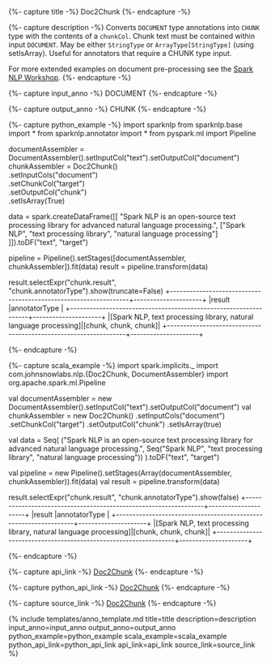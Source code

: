 {%- capture title -%}
Doc2Chunk
{%- endcapture -%}

{%- capture description -%}
Converts `DOCUMENT` type annotations into `CHUNK` type with the contents of a `chunkCol`.
Chunk text must be contained within input `DOCUMENT`. May be either `StringType` or `ArrayType[StringType]`
(using setIsArray). Useful for annotators that require a CHUNK type input.

For more extended examples on document pre-processing see the
[Spark NLP Workshop](https://github.com/JohnSnowLabs/spark-nlp-workshop/blob/master/tutorials/Certification_Trainings/Public/2.Text_Preprocessing_with_SparkNLP_Annotators_Transformers.ipynb).
{%- endcapture -%}

{%- capture input_anno -%}
DOCUMENT
{%- endcapture -%}

{%- capture output_anno -%}
CHUNK
{%- endcapture -%}

{%- capture python_example -%}
import sparknlp
from sparknlp.base import *
from sparknlp.annotator import *
from pyspark.ml import Pipeline

documentAssembler = DocumentAssembler().setInputCol("text").setOutputCol("document")
chunkAssembler = Doc2Chunk() \
    .setInputCols("document") \
    .setChunkCol("target") \
    .setOutputCol("chunk") \
    .setIsArray(True)

data = spark.createDataFrame([[
    "Spark NLP is an open-source text processing library for advanced natural language processing.",
      ["Spark NLP", "text processing library", "natural language processing"]
]]).toDF("text", "target")

pipeline = Pipeline().setStages([documentAssembler, chunkAssembler]).fit(data)
result = pipeline.transform(data)

result.selectExpr("chunk.result", "chunk.annotatorType").show(truncate=False)
+-----------------------------------------------------------------+---------------------+
|result                                                           |annotatorType        |
+-----------------------------------------------------------------+---------------------+
|[Spark NLP, text processing library, natural language processing]|[chunk, chunk, chunk]|
+-----------------------------------------------------------------+---------------------+

{%- endcapture -%}

{%- capture scala_example -%}
import spark.implicits._
import com.johnsnowlabs.nlp.{Doc2Chunk, DocumentAssembler}
import org.apache.spark.ml.Pipeline

val documentAssembler = new DocumentAssembler().setInputCol("text").setOutputCol("document")
val chunkAssembler = new Doc2Chunk()
  .setInputCols("document")
  .setChunkCol("target")
  .setOutputCol("chunk")
  .setIsArray(true)

val data = Seq(
  ("Spark NLP is an open-source text processing library for advanced natural language processing.",
    Seq("Spark NLP", "text processing library", "natural language processing"))
).toDF("text", "target")

val pipeline = new Pipeline().setStages(Array(documentAssembler, chunkAssembler)).fit(data)
val result = pipeline.transform(data)

result.selectExpr("chunk.result", "chunk.annotatorType").show(false)
+-----------------------------------------------------------------+---------------------+
|result                                                           |annotatorType        |
+-----------------------------------------------------------------+---------------------+
|[Spark NLP, text processing library, natural language processing]|[chunk, chunk, chunk]|
+-----------------------------------------------------------------+---------------------+

{%- endcapture -%}

{%- capture api_link -%}
[Doc2Chunk](https://nlp.johnsnowlabs.com/api/com/johnsnowlabs/nlp/Doc2Chunk)
{%- endcapture -%}

{%- capture python_api_link -%}
[Doc2Chunk](/api/python/reference/autosummary/sparknlp/base/doc2_chunk/index.html#sparknlp.base.doc2_chunk.Doc2Chunk)
{%- endcapture -%}

{%- capture source_link -%}
[Doc2Chunk](https://github.com/JohnSnowLabs/spark-nlp/tree/master/src/main/scala/com/johnsnowlabs/nlp/Doc2Chunk.scala)
{%- endcapture -%}

{% include templates/anno_template.md
title=title
description=description
input_anno=input_anno
output_anno=output_anno
python_example=python_example
scala_example=scala_example
python_api_link=python_api_link
api_link=api_link
source_link=source_link
%}